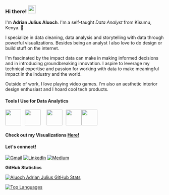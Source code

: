 ### Hi there! <img src="https://emojis.slackmojis.com/emojis/images/1536351075/4594/blob-wave.gif" width="25"/>

I'm **Adrian Julius Aluoch**. I'm a self-taught _Data Analyst_ from Kisumu, Kenya. 📌

I specialize in data cleaning, data analysis and storytelling with data through powerful visualizations. Besides being an analyst I also love to do design or build stuff on the internet.

I'm fascinated by the impact data can make in making informed decisions and in introducing groundbreaking innovation. I aspire to leverage my technical expertise and passion for working with data to make meaningful impact in the industry and the world.

Outside of work, I love playing video games. I'm also an aesthetic interior design enthusiast and I hoard cool tech products.

#### Tools I Use for Data Analytics
[<img src="https://images.sftcdn.net/images/t_app-icon-m/p/917c77e8-96d1-11e6-8453-00163ed833e7/3780880766/mysql-com-icon.png" height="50" width=""/>](https://www.mysql.com/) &nbsp; [<img src="https://upload.wikimedia.org/wikipedia/commons/2/29/Postgresql_elephant.svg" height="50" width="50"/>](https://www.postgresql.org/) &nbsp;&ensp; [<img src="https://upload.wikimedia.org/wikipedia/commons/thumb/c/c3/Python-logo-notext.svg/1200px-Python-logo-notext.svg.png" height="50" width="50"/>](https://www.python.org/) &nbsp; [<img src="https://img.icons8.com/color/512/tableau-software.png" height="50" width="50"/>](https://www.tableau.com/)[<img src="https://download.logo.wine/logo/R_(programming_language)/R_(programming_language)-Logo.wine.png" height="50" width=""/>](https://www.r-project.org/)

#### Check out my Visualizations [Here!](https://public.tableau.com/app/profile/rafsan.ahmed8668/vizzes)

#### Let's connect!
[<img alt="Gmail" src="https://img.shields.io/badge/Gmail-D14836?style=for-the-badge&logo=gmail&logoColor=white" />](mailto:adrianjuliusaluoch@gmail.com)
[<img alt="LinkedIn" src="https://img.shields.io/badge/LinkedIn-%230E76A8.svg?&style=for-the-badge&logo=LinkedIn&logoColor=white" />](https://www.linkedin.com/in/adrian-julius-aluoch-b43184333/)
[<img alt="Medium" src="https://img.shields.io/badge/Medium-%23000000.svg?&style=for-the-badge&logo=Medium&logoColor=white"/>](https://medium.com/@adrianjuliusaluoch)

<b>GitHub Statistics</b>

<a href="http://www.github.com/adrianjuliusaluoch"><img src="https://github-readme-stats.vercel.app/api?username=adrianjuliusaluoch&show_icons=true&hide=&count_private=true&title_color=0891b2&text_color=ffffff&icon_color=0891b2&bg_color=1c1917&hide_border=true&show_icons=true" alt="Aluoch Adrian Julius GitHub Stats" /></a>

<a href="https://github.com/adrianjuliusaluoch" align="left"><img src="https://github-readme-stats.vercel.app/api/top-langs/?username=adrianjuliusaluoch&langs_count=10&title_color=0891b2&text_color=ffffff&icon_color=0891b2&bg_color=1c1917&hide_border=true&locale=en&custom_title=Top%20%Languages" alt="Top Languages" /></a>

<!---
adrianjuliusaluoch/adrianjuliusaluoch is a ✨ special ✨ repository because its `README.md` (this file) appears on your GitHub profile.
You can click the Preview link to take a look at your changes.
--->
